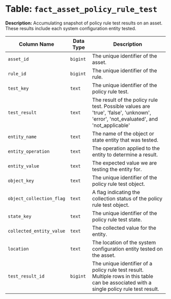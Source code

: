 # Table: `fact_asset_policy_rule_test`

**Description:** Accumulating snapshot of policy rule test results on an asset. These results include each system configuration entity tested.


| Column Name | Data Type | Description |
|-------------|-----------|-------------|
| `asset_id` | `bigint` | The unique identifier of the asset. |
| `rule_id` | `bigint` | The unique identifier of the rule. |
| `test_key` | `text` | The unique identifier of the policy rule test. |
| `test_result` | `text` | The result of the policy rule test. Possible values are 'true', 'false', 'unknown', 'error', 'not_evaluated', and 'not_applicable' |
| `entity_name` | `text` | The name of the object or state entity that was tested. |
| `entity_operation` | `text` | The operation applied to the entity to determine a result. |
| `entity_value` | `text` | The expected value we are testing the entity for. |
| `object_key` | `text` | The unique identifier of the policy rule test object. |
| `object_collection_flag` | `text` | A flag indicating the collection status of the policy rule test object. |
| `state_key` | `text` | The unique identifier of the policy rule test state. |
| `collected_entity_value` | `text` | The collected value for the entity. |
| `location` | `text` | The location of the system configuration entity tested on the asset. |
| `test_result_id` | `bigint` | The unique identifier of a policy rule test result. Multiple rows in this table can be associated with a single policy rule test result. |